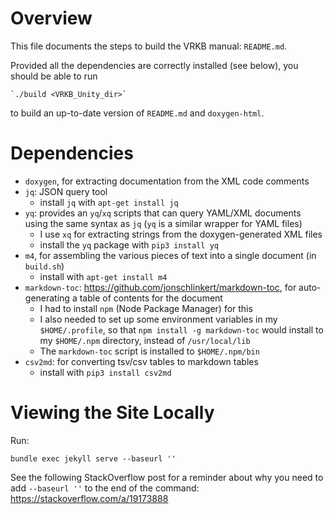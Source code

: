 # Overview

This file documents the steps to build the VRKB manual: `README.md`.

Provided all the dependencies are correctly installed (see below), you should be able to run

    `./build <VRKB_Unity_dir>`
	
to build an up-to-date version of `README.md` and `doxygen-html`.

# Dependencies

- `doxygen`, for extracting documentation from the XML code comments
- `jq`: JSON query tool
  - install `jq` with `apt-get install jq`
- `yq`: provides an `yq`/`xq` scripts that can query YAML/XML documents using the same syntax as `jq` (`yq` is a similar wrapper for YAML files)
  - I use `xq` for extracting strings from the doxygen-generated XML files
  - install the `yq` package with `pip3 install yq`
- `m4`, for assembling the various pieces of text into a single document (in `build.sh`)
  - install with `apt-get install m4`
- `markdown-toc`: https://github.com/jonschlinkert/markdown-toc, for auto-generating a table of contents for the document
  - I had to install `npm` (Node Package Manager) for this
  - I also needed to set up some environment variables in my `$HOME/.profile`, so that `npm install -g markdown-toc` would install to my `$HOME/.npm` directory, instead of `/usr/local/lib`
  - The `markdown-toc` script is installed to `$HOME/.npm/bin`
- `csv2md`: for converting tsv/csv tables to markdown tables
  - install with `pip3 install csv2md`

# Viewing the Site Locally

Run:

```
bundle exec jekyll serve --baseurl ''
```

See the following StackOverflow post for a reminder about why you need to add `--baseurl ''` to the end of the command: https://stackoverflow.com/a/19173888
